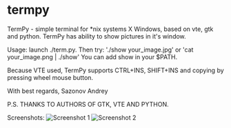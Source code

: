 termpy
======

TermPy - simple terminal for *nix systems X Windows, based on vte, gtk and python.
TermPy has ability to show pictures in it's window.

Usage: launch ./term.py.
Then try: './show your_image.jpg' or 'cat your_image.png | ./show'
You can add show in your $PATH.

Because VTE used, TermPy supports CTRL+INS, SHIFT+INS and copying by pressing wheel mouse button.

With best regards,
Sazonov Andrey

P.S. THANKS TO AUTHORS OF GTK, VTE AND PYTHON.

Screenshots:
![Screenshot 1](https://github.com/downloads/AndruxaSazonov/termpy/Screenshot2.png)
![Screenshot 2](https://github.com/downloads/AndruxaSazonov/termpy/Screenshot1.png)
